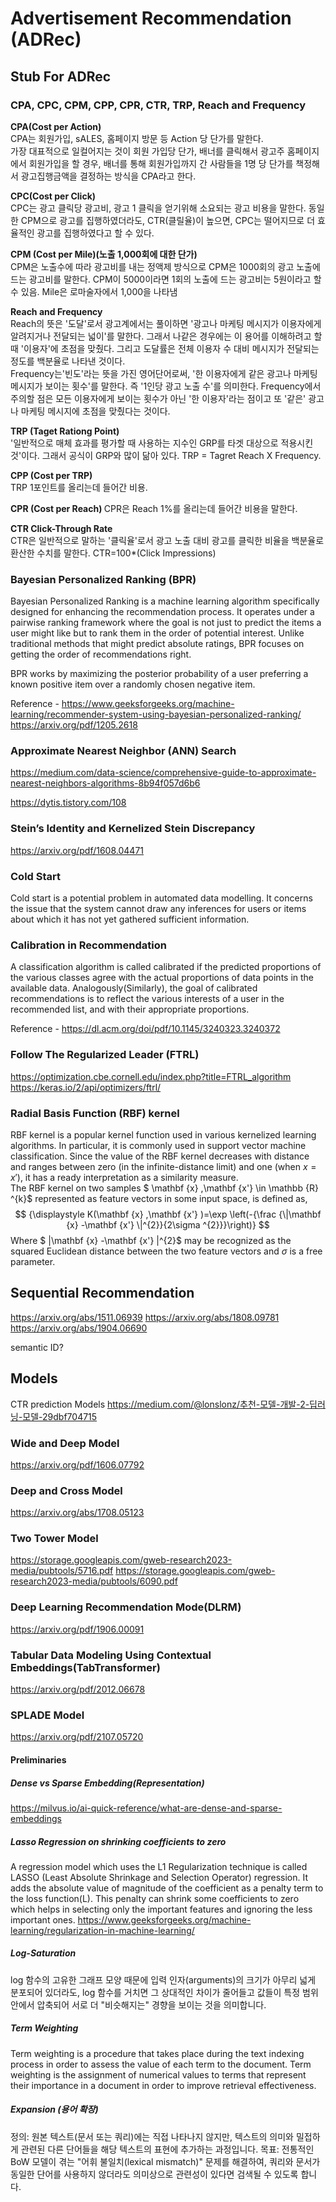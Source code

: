 # Advertisement Recommendation (ADRec)
## Stub For ADRec
### CPA, CPC, CPM, CPP, CPR, CTR, TRP, Reach and Frequency
<b>CPA(Cost per Action) </b>  
CPA는 회원가입, sALES, 홈페이지 방문 등 Action 당 단가를 말한다.  
가장 대표적으로 일컬어지는 것이 회원 가입당 단가, 배너를 클릭해서 광고주 홈페이지에서 회원가입을 할 경우, 배너를 통해 회원가입까지 간 사람들을 1명 당 단가를 책정해서 광고집행금액을 결정하는 방식을 CPA라고 한다.

<b>CPC(Cost per Click)</b>  
CPC는 광고 클릭당 광고비, 광고 1 클릭을 얻기위해 소요되는 광고 비용을 말한다.
동일한 CPM으로 광고를 집행하였더라도, CTR(클릴율)이 높으면, CPC는 떨어지므로 더 효율적인
광고를 집행하였다고 할 수 있다.

<b>CPM (Cost per Mile)(노출 1,000회에 대한 단가)</b>   
CPM은 노출수에 따라 광고비를 내는 정액제 방식으로 CPM은 1000회의 광고 노출에 드는 광고비를 말한다.
CPM이 5000이라면 1회의 노출에 드는 광고비는 5원이라고 할 수 있음. Mile은 로마술자에서 1,000을 나타냄

<b> Reach and Frequency </b>  
Reach의 뜻은 '도달'로서 광고계에서는 풀이하면 '광고나 마케팅 메시지가 이용자에게 알려지거나 전달되는 넓이'를 말한다. 그래서 나같은 경우에는 이 용어를 이해하려고 할 때 '이용자'에 초점을 맞췄다. 그리고 도달률은 전체 이용자 수 대비 메시지가 전달되는 정도를 백분율로 나타낸 것이다.  
Frequency는'빈도'라는 뜻을 가진 영어단어로써, '한 이용자에게 같은 광고나 마케팅 메시지가 보이는 횟수'를 말한다. 즉 '1인당 광고 노출 수'를 의미한다. Frequency에서 주의할 점은 모든 이용자에게 보이는 횟수가 아닌 '한 이용자'라는 점이고 또 '같은' 광고나 마케팅 메시지에 초점을 맞췄다는 것이다.  

<b> TRP (Taget Rationg Point) </b>  
'일반적으로 매체 효과를 평가할 때 사용하는 지수인 GRP를 타겟 대상으로 적용시킨 것'이다. 그래서 공식이 GRP와 많이 닮아 있다. TRP = Tagret Reach X Frequency. 

<b>CPP (Cost per TRP)</b>  
TRP 1포인트를 올리는데 들어간 비용.  

<b>CPR (Cost per Reach) </b>
CPR은 Reach 1%를 올리는데 들어간 비용을 말한다.  

<b>CTR Click-Through Rate</b>  
CTR은 일반적으로 말하는 '클릭율'로서 광고 노출 대비 광고를 클릭한 비율을 백분율로 환산한 수치를 말한다. CTR=100*(Click Impressions)

### Bayesian Personalized Ranking (BPR)
Bayesian Personalized Ranking is a machine learning algorithm specifically designed for enhancing the recommendation process. It operates under a pairwise ranking framework where the goal is not just to predict the items a user might like but to rank them in the order of potential interest. Unlike traditional methods that might predict absolute ratings, BPR focuses on getting the order of recommendations right.

BPR works by maximizing the posterior probability of a user preferring a known positive item over a randomly chosen negative item.

Reference - https://www.geeksforgeeks.org/machine-learning/recommender-system-using-bayesian-personalized-ranking/  
https://arxiv.org/pdf/1205.2618

### Approximate Nearest Neighbor (ANN) Search
https://medium.com/data-science/comprehensive-guide-to-approximate-nearest-neighbors-algorithms-8b94f057d6b6

https://dytis.tistory.com/108

### Stein’s Identity and Kernelized Stein Discrepancy
https://arxiv.org/pdf/1608.04471

### Cold Start
Cold start is a potential problem in automated data modelling. It concerns the issue that the system cannot draw any inferences for users or items about which it has not yet gathered sufficient information.

### Calibration in Recommendation
A classification algorithm is called calibrated if the predicted proportions of the various classes agree with the
actual proportions of data points in the available data. Analogously(Similarly), the goal of calibrated recommendations is to reflect the various interests of a user in the recommended list, and with their appropriate proportions.  

Reference - https://dl.acm.org/doi/pdf/10.1145/3240323.3240372

### Follow The Regularized Leader (FTRL)
https://optimization.cbe.cornell.edu/index.php?title=FTRL_algorithm
https://keras.io/2/api/optimizers/ftrl/

### Radial Basis Function (RBF) kernel
RBF kernel is a popular kernel function used in various kernelized learning algorithms. In particular, it is commonly used in support vector machine classification. Since the value of the RBF kernel decreases with distance and ranges between zero (in the infinite-distance limit) and one (when $x = x'$), it has a ready interpretation as a similarity measure.  
The RBF kernel on two samples $ \mathbf {x} ,\mathbf {x'} \in \mathbb {R} ^{k}$ represented as feature vectors in some input space, is defined as,
$$
{\displaystyle K(\mathbf {x} ,\mathbf {x'} )=\exp \left(-{\frac {\|\mathbf {x} -\mathbf {x'} \|^{2}}{2\sigma ^{2}}}\right)}
$$
Where $ \|\mathbf {x} -\mathbf {x'} \|^{2}$ may be recognized as the squared Euclidean distance between the two feature vectors and $\sigma$ is a free parameter. 

## Sequential Recommendation
https://arxiv.org/abs/1511.06939
https://arxiv.org/abs/1808.09781
https://arxiv.org/abs/1904.06690

semantic ID?

## Models
CTR prediction Models
https://medium.com/@lonslonz/추천-모델-개발-2-딥러닝-모델-29dbf704715
### Wide and Deep Model
https://arxiv.org/pdf/1606.07792

### Deep and Cross Model
https://arxiv.org/abs/1708.05123

### Two Tower Model
https://storage.googleapis.com/gweb-research2023-media/pubtools/5716.pdf
https://storage.googleapis.com/gweb-research2023-media/pubtools/6090.pdf

### Deep Learning Recommendation Mode(DLRM)
https://arxiv.org/pdf/1906.00091

### Tabular Data Modeling Using Contextual Embeddings(TabTransformer)
https://arxiv.org/pdf/2012.06678

### SPLADE Model
https://arxiv.org/pdf/2107.05720

#### Preliminaries
##### Dense vs Sparse Embedding(Representation)
https://milvus.io/ai-quick-reference/what-are-dense-and-sparse-embeddings

##### Lasso Regression on shrinking coefficients to zero
A regression model which uses the L1 Regularization technique is called LASSO (Least Absolute Shrinkage and Selection Operator) regression. It adds the absolute value of magnitude of the coefficient as a penalty term to the loss function(L). This penalty can shrink some coefficients to zero which helps in selecting only the important features and ignoring the less important ones.
https://www.geeksforgeeks.org/machine-learning/regularization-in-machine-learning/

##### Log-Saturation
log 함수의 고유한 그래프 모양 때문에 입력 인자(arguments)의 크기가 아무리 넓게 분포되어 있더라도, log 함수를 거치면 그 상대적인 차이가 줄어들고 값들이 특정 범위 안에서 압축되어 서로 더 "비슷해지는" 경향을 보이는 것을 의미합니다.

##### Term Weighting
Term weighting is a procedure that takes place during the text indexing process in order to assess the value of each term to the document. Term weighting is the assignment of numerical values to terms that represent their importance in a document in order to improve retrieval effectiveness.

##### Expansion (용어 확장)
정의: 원본 텍스트(문서 또는 쿼리)에는 직접 나타나지 않지만, 텍스트의 의미와 밀접하게 관련된 다른 단어들을 해당 텍스트의 표현에 추가하는 과정입니다.
목표: 전통적인 BoW 모델이 겪는 "어휘 불일치(lexical mismatch)" 문제를 해결하여, 쿼리와 문서가 동일한 단어를 사용하지 않더라도 의미상으로 관련성이 있다면 검색될 수 있도록 합니다.